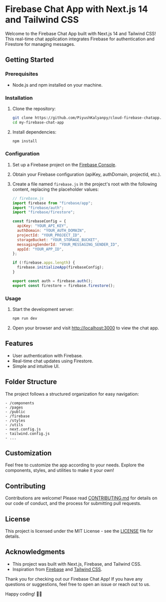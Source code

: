 # Firebase Chat App with Next.js 14 and Tailwind CSS

Welcome to the Firebase Chat App built with Next.js 14 and Tailwind CSS! This real-time chat application integrates Firebase for authentication and Firestore for managing messages.

## Getting Started

### Prerequisites

- Node.js and npm installed on your machine.

### Installation

1. Clone the repository:

   ```bash
   git clone https://github.com/PiyushKalyanpy/cloud-firebase-chatapp.git
   cd my-firebase-chat-app
   ```

2. Install dependencies:

   ```bash
   npm install
   ```

### Configuration

1. Set up a Firebase project on the [Firebase Console](https://console.firebase.google.com/).
2. Obtain your Firebase configuration (apiKey, authDomain, projectId, etc.).
3. Create a file named `firebase.js` in the project's root with the following content, replacing the placeholder values:

   ```javascript
   // firebase.js
   import firebase from "firebase/app";
   import "firebase/auth";
   import "firebase/firestore";

   const firebaseConfig = {
     apiKey: "YOUR_API_KEY",
     authDomain: "YOUR_AUTH_DOMAIN",
     projectId: "YOUR_PROJECT_ID",
     storageBucket: "YOUR_STORAGE_BUCKET",
     messagingSenderId: "YOUR_MESSAGING_SENDER_ID",
     appId: "YOUR_APP_ID",
   };

   if (!firebase.apps.length) {
     firebase.initializeApp(firebaseConfig);
   }

   export const auth = firebase.auth();
   export const firestore = firebase.firestore();
   ```

### Usage

1. Start the development server:

   ```bash
   npm run dev
   ```

2. Open your browser and visit [http://localhost:3000](http://localhost:3000) to view the chat app.

## Features

- User authentication with Firebase.
- Real-time chat updates using Firestore.
- Simple and intuitive UI.

## Folder Structure

The project follows a structured organization for easy navigation:

```
- /components
- /pages
- /public
- /firebase
- /styles
- /utils
- next.config.js
- tailwind.config.js
- ...
```

## Customization

Feel free to customize the app according to your needs. Explore the components, styles, and utilities to make it your own!

## Contributing

Contributions are welcome! Please read [CONTRIBUTING.md](CONTRIBUTING.md) for details on our code of conduct, and the process for submitting pull requests.

## License

This project is licensed under the MIT License - see the [LICENSE](LICENSE) file for details.

## Acknowledgments

- This project was built with Next.js, Firebase, and Tailwind CSS.
- Inspiration from [Firebase](https://firebase.google.com/) and [Tailwind CSS](https://tailwindcss.com/).

Thank you for checking out our Firebase Chat App! If you have any questions or suggestions, feel free to open an issue or reach out to us.

Happy coding! 🚀✨
